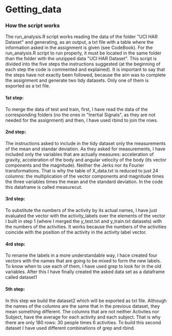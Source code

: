 # Getting_data
### How the script works
The run_analysis.R script works reading the data of the folder "UCI HAR Dataset" and generating, as an output, a txt file with a table where the information asked in the assignment is given (see CodeBook).
For the run_analysis.R script to run properly, it must be located in the same folder than the folder with the unzipped data "UCI HAR Dataset".
This script is divided into the five steps the instructions suggested (at the beginning of each step the code is commented and explained). It is important to say that the steps have not exactly been followed, because the aim was to complete the assignment and generate two tidy datasets. Only one of them is exported as a txt file.
#### 1st step:
To merge the data of test and train, first, I have read the data of the corresponding folders (no the ones in "Inertial Signals", as they are not needed for the assignment) and then, I have used rbind to join the rows.
#### 2nd step:
The instructions asked to include in the tidy dataset only the measurements of the mean and standar deviation. As they asked for measurements, I have included only the variables that are actually measures: acceleration of gravity, acceleration of the body and angular velocity of the body (its vector components and the magnitude). Neither the Jerks nor its Fourier transformations. That is why the table of X_data.txt is reduced to just 24 columns: the multiplication of the vector components and magnitude times the three variables times the mean and the standard deviation. In the code this dataframe is called measurecut.
#### 3rd step:
To substitute the numbers of the activity by its actual names, I have just evaluated the vector with the activity_labels over the elements of the vector I built in step 1 (where I merged the y_test.txt and y_train.txt datasets) with the numbers of the activities. It works because the numbers of the activities coincide with the position of the activity in the activity label vector.
#### 4rd step:
To rename the labels in a more understandable way, I hace created four vectors with the names that are going to be mixed to form the new labels. To know when to use each of them, I have used grep to look for in the old variables. After this I have finally created the asked data set as a dataframe called dataset1
#### 5th step:
In this step we build the dataset2 which will be exported as txt file. Although the names of the columns are the same that in the previous dataset, they mean something different. The columns that are not neither Activites nor Subject, have the average for each activity and each subject. That is why there are only 180 rows: 30 people times 6 activities. To build this second dataset I have used different combinations of grep and rbind.
